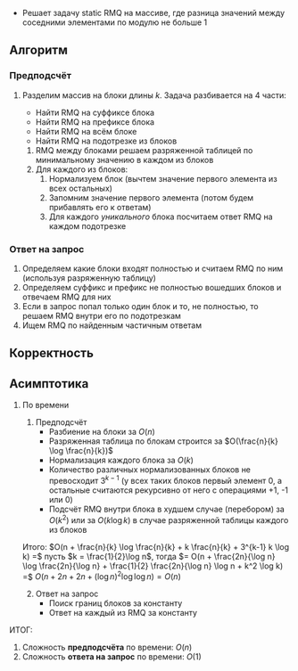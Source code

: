 - Решает задачу static RMQ на массиве, где разница значений между соседними элементами по модулю не больше 1

## Алгоритм
### Предподсчёт

1) Разделим массив на блоки длины $k$. Задача разбивается на 4 части:
	- Найти RMQ на суффиксе блока
	- Найти RMQ на префиксе блока
	- Найти RMQ на всём блоке
	- Найти RMQ на подотрезке из блоков

	1) RMQ между блоками решаем разряженной таблицей по минимальному значению в каждом из блоков
	2) Для каждого из блоков:
		1) Нормализуем блок (вычтем значение первого элемента из всех остальных)
		2) Запомним значение первого элемента (потом будем прибавлять его к ответам)
		3) Для каждого *уникального* блока посчитаем ответ RMQ на каждом подотрезке

### Ответ на запрос

1) Определяем какие блоки входят полностью и считаем RMQ по ним (используя разряженную таблицу)
2) Определяем суффикс и префикс не полностью вошедших блоков и отвечаем RMQ для них
3) Если в запрос попал только один блок и то, не полностью, то решаем RMQ внутри его по подотрезкам
4) Ищем RMQ по найденным частичным ответам

## Корректность
## Асимптотика

1) По времени

	1) Предподсчёт
		- Разбиение на блоки за $O(n)$
		- Разряженная таблица по блокам строится за $O(\frac{n}{k} \log \frac{n}{k})$
		- Нормализация каждого блока за $O(k)$
		- Количество различных нормализованных блоков не превосходит $3^{k-1}$ (у всех таких блоков первый элемент 0, а остальные считаются рекурсивно от него с операциями +1, -1 или 0)
		- Подсчёт RMQ внутри блока в худшем случае (перебором) за $O(k^2)$ или за $O(k \log k)$ в случае разряженной таблицы каждого из блоков

	Итого: $O(n + \frac{n}{k} \log \frac{n}{k} + k \frac{n}{k} + 3^{k-1} k \log k) =$ пусть $k = \frac{1}{2}\log n$, тогда $= O(n + \frac{2n}{\log n} \log \frac{2n}{\log n} + \frac{1}{2} \frac{2n}{\log n} \log n + k^2 \log k) =$ $O(n + 2n + 2n + (\log n)^2 \log \log n) = O(n)$

	2) Ответ на запрос
		- Поиск границ блоков за константу
		- Ответ на каждый из RMQ за константу

ИТОГ:
1) Сложность **предподсчёта** по времени: $O(n)$
2) Сложность **ответа на запрос** по времени: $O(1)$
